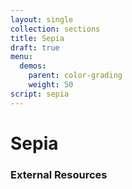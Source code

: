 ```yaml
---
layout: single
collection: sections
title: Sepia
draft: true
menu:
  demos:
    parent: color-grading
    weight: 50
script: sepia
---
```


# Sepia

### External Resources

